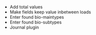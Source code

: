 - Add total values
- Make fields keep value inbetween loads
- Enter found bio-maintypes
- Enter found bio-subtypes
- Journal plugin
